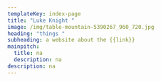 ```yaml
---
templateKey: index-page
title: "Luke Knight "
image: /img/table-mountain-5390267_960_720.jpg
heading: "things "
subheading: a website about the {{link}}
mainpitch:
  title: na
  description: na
description: na
---
```

